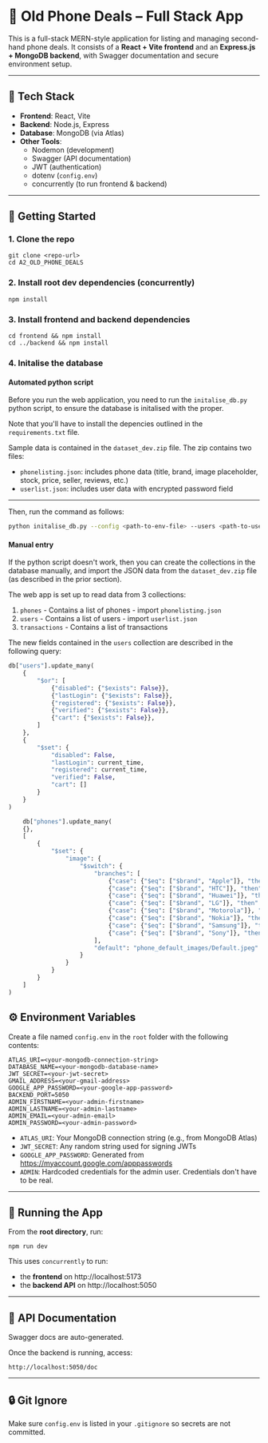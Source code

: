 # 📱 Old Phone Deals – Full Stack App

This is a full-stack MERN-style application for listing and managing second-hand phone deals. It consists of a **React + Vite frontend** and an **Express.js + MongoDB backend**, with Swagger documentation and secure environment setup.

---

## 🔧 Tech Stack

- **Frontend**: React, Vite
- **Backend**: Node.js, Express
- **Database**: MongoDB (via Atlas)
- **Other Tools**:
  - Nodemon (development)
  - Swagger (API documentation)
  - JWT (authentication)
  - dotenv (`config.env`)
  - concurrently (to run frontend & backend)

---

## 🚀 Getting Started

### 1. Clone the repo

```
git clone <repo-url>
cd A2_OLD_PHONE_DEALS
```

### 2. Install root dev dependencies (concurrently)

```
npm install
```

### 3. Install frontend and backend dependencies

```
cd frontend && npm install
cd ../backend && npm install
```

### 4. Initalise the database
#### Automated python script
Before you run the web application, you need to run the `initalise_db.py` python script, to ensure the database is initalised with the proper.

Note that you'll have to install the depencies outlined in the `requirements.txt` file.

Sample data is contained in the `dataset_dev.zip` file. The zip contains two files:
- `phonelisting.json`: includes phone data (title, brand, image placeholder, stock, price, seller, reviews, etc.)
- `userlist.json`: includes user data with encrypted password field
---

Then, run the command as follows:
```sh
python initalise_db.py --config <path-to-env-file> --users <path-to-userlist> --phones <path-to-phonelisting>
```
#### Manual entry
If the python script doesn't work, then you can create the collections in the database manually, and import the JSON data from the `dataset_dev.zip` file (as described in the prior section).

The web app is set up to read data from 3 collections:
1. `phones` - Contains a list of phones - import `phonelisting.json`
2. `users` - Contains a list of users - import `userlist.json`
3. `transactions` - Contains a list of transactions

The new fields contained in the `users` collection are described in the following query:
```python
db["users"].update_many(
    {
        "$or": [
            {"disabled": {"$exists": False}},
            {"lastLogin": {"$exists": False}},
            {"registered": {"$exists": False}},
            {"verified": {"$exists": False}},
            {"cart": {"$exists": False}},
        ]
    },
    {
        "$set": {
            "disabled": False,
            "lastLogin": current_time,
            "registered": current_time,
            "verified": False,
            "cart": []
        }
    }
)
```

```python
    db["phones"].update_many(
    {},
    [
        {
            "$set": {
                "image": {
                    "$switch": {
                        "branches": [
                            {"case": {"$eq": ["$brand", "Apple"]}, "then": "phone_default_images/Apple.jpeg"},
                            {"case": {"$eq": ["$brand", "HTC"]}, "then": "phone_default_images/HTC.jpeg"},
                            {"case": {"$eq": ["$brand", "Huawei"]}, "then": "phone_default_images/Huawei.jpeg"},
                            {"case": {"$eq": ["$brand", "LG"]}, "then": "phone_default_images/LG.jpeg"},
                            {"case": {"$eq": ["$brand", "Motorola"]}, "then": "phone_default_images/Motorola.jpeg"},
                            {"case": {"$eq": ["$brand", "Nokia"]}, "then": "phone_default_images/Nokia.jpeg"},
                            {"case": {"$eq": ["$brand", "Samsung"]}, "then": "phone_default_images/Samsung.jpeg"},
                            {"case": {"$eq": ["$brand", "Sony"]}, "then": "phone_default_images/Sony.jpeg"}
                        ],
                        "default": "phone_default_images/Default.jpeg"  # Default image if brand doesn't match any condition
                    }
                }
            }
        }
    ]
)
```

## ⚙️ Environment Variables

Create a file named `config.env` in the `root` folder with the following contents:

```
ATLAS_URI=<your-mongodb-connection-string>
DATABASE_NAME=<your-mongodb-database-name>
JWT_SECRET=<your-jwt-secret>
GMAIL_ADDRESS=<your-gmail-address>
GOOGLE_APP_PASSWORD=<your-google-app-password>
BACKEND_PORT=5050
ADMIN_FIRSTNAME=<your-admin-firstname>
ADMIN_LASTNAME=<your-admin-lastname>
ADMIN_EMAIL=<your-admin-email>
ADMIN_PASSWORD=<your-admin-password>
```

- `ATLAS_URI`: Your MongoDB connection string (e.g., from MongoDB Atlas)
- `JWT_SECRET`: Any random string used for signing JWTs
- `GOOGLE_APP_PASSWORD`: Generated from https://myaccount.google.com/apppasswords
- `ADMIN`: Hardcoded credentials for the admin user. Credentials don't have to be real.
---

## 🧪 Running the App

From the **root directory**, run:

```
npm run dev
```

This uses `concurrently` to run:
- the **frontend** on http://localhost:5173
- the **backend API** on http://localhost:5050

---

## 📘 API Documentation

Swagger docs are auto-generated.

Once the backend is running, access:

```
http://localhost:5050/doc
```

---

## 🔒 Git Ignore

Make sure `config.env` is listed in your `.gitignore` so secrets are not committed.

